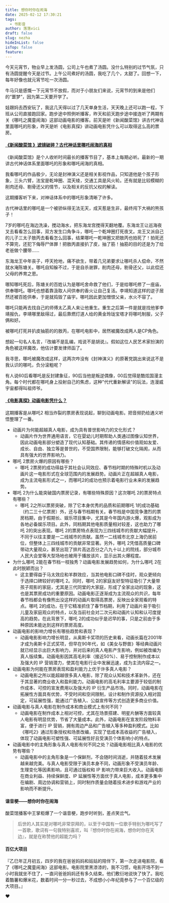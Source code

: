```yaml
---
title: 想你时你在闹海
date: 2025-02-12 17:30:21
tags:
  - 书影音
author: 落落vici
draft: false
slug: nezha
hideInList: false
isTop: false
feature:
---
```

今天元宵节，物业早上发汤圆，公司上午也煮了汤圆。没什么特别的过节气氛，只有汤圆提醒今天是过节。上午公司煮好的汤圆，我吃了几个，太甜了。回想一下，每年好像也就元宵节吃一次汤圆。

牛马只是感慨一下元宵节不放假，而对于小朋友们来说，元宵节的到来是他们的“噩梦”，因为第二天要开学了。

娃跟妈去西安玩了，我这几天得以过了几天单身生活，天天晚上还可以跑一程，下班从公司直接跑回家。跑步途中照例听播客，昨天和前天跑步途中接连听了两期有关《哪吒之魔童闹海》这部动画电影的播客。前天是听《新闻酸菜馆》讲古代神话里面哪吒的形象，昨天是听《电影真探》讲动画电影凭什么可以取得这么高的票房。

#### [《新闻酸菜馆 》滤镜破碎？古代神话里哪吒闹海的真相](https://www.xiaoyuzhoufm.com/episode/67a8da2d247d51713c9f5e0a)

《新闻酸菜馆》是个人收听时间最长的播客节目了，基本上每期必听。最新的一期讲古代神话体系里面哪吒的形象和哪吒闹海的真相。

我看哪吒的作品极少，无论是封神演义还是相关影视作品，只知道他是个孩子形象，三头六臂，法宝是乾坤圈、混天绫，交通工具是风火轮。还有就是比较模糊的削肉还母、剔骨还父的情节，以及相关的反抗父权的解读。

这期播客听下来，对神话体系中的哪吒形象清晰了许多。

古代神话里的哪吒是一个被骄纵得无法无天，成天惹是生非，最终闯下大祸的熊孩子！

7岁的哪吒在海边洗澡，搅动海水，把东海龙宫搅得天翻地覆。东海龙王让巡海夜叉去看看怎么回事，双方发生口角争斗，哪吒一个乾坤圈打死夜叉。龙王又派自己的儿子三太子敖丙去看看怎么回事，结果哪吒一乾坤圈又把敖丙也拍死了！‍‍拍死还不算完，还犯下侮辱尸体罪！把敖丙直接扒了皮，抽了筋！‍‍‍‍抽筋的目的还是为了给老爸做个腰带……

东海龙王中年丧子，呼天抢地，痛不欲生，带着几兄弟要求让哪吒杀人偿命，不然就水淹陈塘关。哪吒自知躲不过，于是自杀谢罪，削肉还母，剔骨还父，以此偿还父母的养育之恩。

哪知哪吒死后，陈塘关的百姓认为是哪吒舍命救了他们，于是给哪吒修了一座庙，供奉哪吒。哪吒也想着靠汲取人间供奉的香火让自己复活。李靖知道这样的逆子居然还被百姓供奉，于是就捣毁了庙宇。哪吒因此更加憎恨父亲，水火不容了。

哪吒只能再去找自己的师傅太乙真人来让他重生。重生之后第一件是就是找他爹李靖报仇，李靖哪里敌得过，最后靠燃灯道人给的黄金玲珑宝塔才将哪吒制服，父子俩和好。

被哪吒打死并扒皮抽筋的的敖丙，在哪吒电影中，居然被魔改成两人是CP角色。

想起一句名人名言，『改编不是乱编，戏说不是胡说』。假如这位人民艺术家扮演的角色被这样魔改，他估计要发律师函了。

我寻思，哪吒被魔改成这样，这两次咋没有《封神演义》的原著党跳出来说这不是我认识的哪吒，负分滚粗呢？

有人说60后看哪吒是反封建象征，90后当他是叛逆偶像，00后觉得是酷炫国漫主角。每个时代都在哪吒身上投射自己的焦虑，这种"代代重新解读"的玩法，连漫威宇宙都得叫祖师爷。

#### [《电影真探》动画电影凭什么？](https://www.xiaoyuzhoufm.com/episode/67a9ed97687b83d7ae68397e)
这期播客是从哪吒2 相当炸裂的票房表现说起，聊到动画电影。把音频扔给通义听悟整理了一番。

- 动画片为何能超越真人电影，成为具有普世影响力的文化形式？
	- 动画片作为世界通用语言，它在婴幼儿时期帮助人类通过图像认知世界，因此动画电影部分塑造了现代认知基础。其传递的情感和价值观如友爱、成长、自由、独立等是普世的，不受国界限制，能够打破文化隔阂，从而具有强大的世界影响力。
- 哪吒 2票房火爆的原因有哪些？
	- 哪吒 2票房的成功得益于其社会认同效应、春节档时期的特殊时机以及动画片这一电影形式在全球范围内的发展趋势。动画片正在超越真人电影，成为主流电影形式之一，而哪吒2的成功也预示着电影行业未来的发展趋势。
- 哪吒 2为什么能突破国内票房记录，有哪些特殊原因？这次哪吒 2的票房特点有哪些？
	- 哪吒 2之所以票房突破，除了它本身优秀的品质和前期哪吒 1的成功基础（约二三十亿票房）外，还与春节档期有关。春节档是中国竞争激烈的票房档期，由于假期长、娱乐项目集中，尤其是今年国内游火爆，观影成为各地必备娱乐项目。此外，同档期其他电影质量相对较差，这也助力了哪吒 2的突出表现。哪吒 2的票房特点表现为三四线城市的贡献大幅提升，不同于以往主要是一二线城市的贡献。虽然一二线城市北京上海仍居前位，但整体上三四线城市的贡献非常显著。另外，哪吒 2凭借高质量口碑带动大量观众，甚至出现了排片高达百分之八九十以上的院线，部分城市人民大会堂等大型场地也被用于播放该片，显示出其火爆程度。
- 为什么哪吒 2能在春节档一枝独秀？动画电影发展趋势如何，为什么哪吒 2在此时脱颖而出？
	- 这主要得益于马太效应和羊群效应，当其他电影口碑不佳时，观众更倾向于选择口碑较好的哪吒 2。同时，哪吒 2的家庭友好型特征吸引了大量带孩子观影的家庭，尤其是三代同堂的大家庭，形成了全家出动的现象，这也是其票房成功的重要原因。动画电影正逐渐成为主流观众的共识，每年春节档都会有像熊出没这样的动画片取得高票房，反映出全家观看的特点。哪吒 2的成功，在于它精准抓住了春节档期，利用了动画片易于吸引儿童及家庭观众的特点，以及当前社会对二次元和动画片认知和认可度提高的趋势。在此背景下，哪吒 2的成功似乎是迟早的事，只是之前由于多种原因未能达到这样的票房高度。
-  动画电影的影响力增长有哪些趋势和表现？
	- 动画电影影响力增长明显，从奥斯卡奖项的历史来看，动画长篇在2001年才成为奥斯卡正式奖项，但早在90年代，如《美女与野兽》等经典动画片就已经显示出巨大影响力，并对后来的真人电影产生影响，例如被改编为真人版续集。动画电影因其高毛利率（接近50%）、易于控制制作成本以及强大的 IP 营销潜力，使其在电影行业中发展迅速，成为主流内容之一。
- 动画电影为何能在票房表现和盈利能力上优于许多真人电影？
	- 动画电影之所以能超越很多真人电影，除了观众认知和技术革新外，还在于其显著的商业收入和盈利能力。动画电影的高毛利率主要源于较低的制作成本、可控的宣发费用以及强大的 IP 衍生产品市场。同时，动画电影在拓展性方面具有优势，不受时间和空间限制，设计和制作资源投入相对固定，可延展性强，能通过广告植入、公益宣传等方式创造更多商业价值。
- 动画电影与真人电影在制作成本和商业模式上有何不同？
	- 动画电影在制作成本上相对可控，尤其在场景搭建、明星片酬等方面较真人电影有明显优势，节省了大量成本。此外，动画电影在宣发阶段物料丰富，便于进行 IP 营销，拥有周边产品和广告植入等多种盈利模式。比如《哪吒2》通过形象授权和场景改编，实现了低成本高收益的广告植入，体现了动画电影可塑性强、可延展性好且受演员个体影响小的特点。
- 动画电影中的主角形象与真人电影有何不同之处？动画电影相比真人电影的优势有哪些？
	- 动画电影中的主角形象是一个保鲜剂，不会随时间消逝，并随着技术发展越来越完美。与真人电影受限于演员本身不同，动画形象不受演员年龄、生理变化等因素影响，且可通过版权和 IP 影响力带来巨大收入。动画电影在商业利益、持续保鲜度、IP 延展性等方面优于真人电影，成本更多集中在编剧、周边协调和营销上，同时制作质量会随着技术进步和游戏产业的影响而不断提升。

####  谐音梗——想你时你在闹海

酸菜馆播客中王掌柜爆了一个谐音梗，跑步时听到，差点笑岔气。
> 后世的人其实是对哪吒非常崇拜的，以至于中国有一位歌手特别为哪吒写了一首歌，歌词有一句我特别喜欢，叫『想你时你在闹海，想你时你在天边』，就是在称赞他的超能力吗？

#### 百亿大项目
『乙巳年正月初五，四岁的我在爸爸妈妈和姑姑的陪伴下，第一次走进电影院，看了《哪吒之魔童闹海》这部电影。电影院里黑漆漆的，我不习惯，电影开场不到一小时我就坐不住了，一直问爸爸妈妈还有多久结束。他们敷衍地说快了快了。我吃着酷薯和爆米花，数着时间一分一秒过去，不成想小小年纪竟参与了一个百亿级的大项目。』


❤